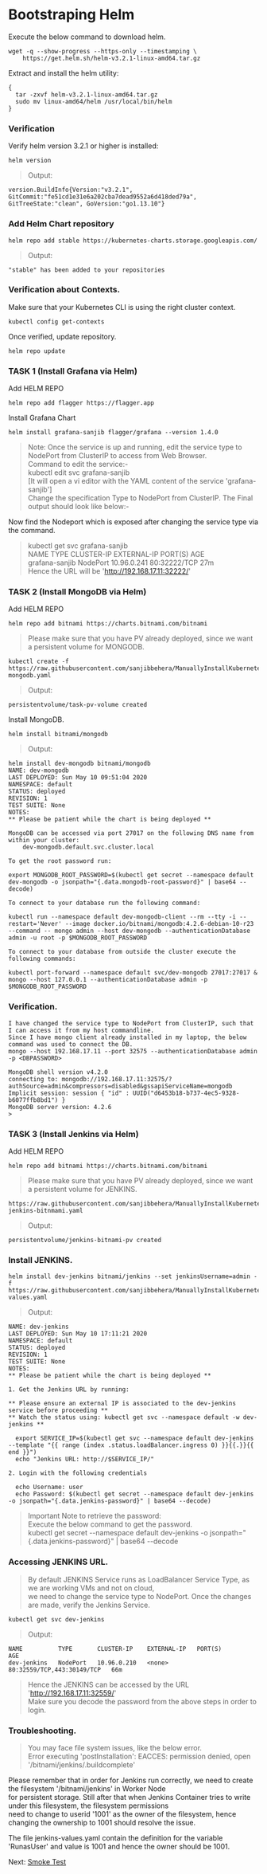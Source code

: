 # Bootstraping Helm

Execute the below command to download helm.

    wget -q --show-progress --https-only --timestamping \
        https://get.helm.sh/helm-v3.2.1-linux-amd64.tar.gz

Extract and install the helm utility:

    {
      tar -zxvf helm-v3.2.1-linux-amd64.tar.gz
      sudo mv linux-amd64/helm /usr/local/bin/helm
    }
    
### Verification
Verify helm version 3.2.1 or higher is installed:

    helm version
    
> Output:

    version.BuildInfo{Version:"v3.2.1", GitCommit:"fe51cd1e31e6a202cba7dead9552a6d418ded79a", GitTreeState:"clean", GoVersion:"go1.13.10"}
    
### Add Helm Chart repository

    helm repo add stable https://kubernetes-charts.storage.googleapis.com/
    
> Output:

    "stable" has been added to your repositories
    
### Verification about Contexts.
Make sure that your Kubernetes CLI is using the right cluster context.

    kubectl config get-contexts
    
Once verified, update repository.

    helm repo update


### TASK 1 (Install Grafana via Helm)
Add HELM REPO

    helm repo add flagger https://flagger.app
    
Install Grafana Chart

    helm install grafana-sanjib flagger/grafana --version 1.4.0
    
> Note: Once the service is up and running, edit the service type to NodePort from ClusterIP to access from Web Browser.  
Command to edit the service:-  
kubectl edit svc grafana-sanjib  
[It will open a vi editor with the YAML content of the service 'grafana-sanjib']  
Change the specification Type to NodePort from ClusterIP. The Final output should look like below:-   

Now find the Nodeport which is exposed after changing the service type via the command.  
> kubectl get svc grafana-sanjib  
NAME             TYPE       CLUSTER-IP    EXTERNAL-IP   PORT(S)        AGE  
grafana-sanjib   NodePort   10.96.0.241   <none>        80:32222/TCP   27m  
Hence the URL will be 'http://192.168.17.11:32222/'



### TASK 2 (Install MongoDB via Helm)
Add HELM REPO

    helm repo add bitnami https://charts.bitnami.com/bitnami
    
> Please make sure that you have PV already deployed, since we want a persistent volume for MONGODB.  

    kubectl create -f https://raw.githubusercontent.com/sanjibbehera/ManuallyInstallKubernetesVer1_18InRHEL8/master/deployments/pv-mongodb.yaml
    
> Output:  

    persistentvolume/task-pv-volume created

Install MongoDB.

    helm install bitnami/mongodb
    
> Output:

    helm install dev-mongodb bitnami/mongodb
    NAME: dev-mongodb
    LAST DEPLOYED: Sun May 10 09:51:04 2020
    NAMESPACE: default
    STATUS: deployed
    REVISION: 1
    TEST SUITE: None
    NOTES:
    ** Please be patient while the chart is being deployed **

    MongoDB can be accessed via port 27017 on the following DNS name from within your cluster:
        dev-mongodb.default.svc.cluster.local

    To get the root password run:

    export MONGODB_ROOT_PASSWORD=$(kubectl get secret --namespace default dev-mongodb -o jsonpath="{.data.mongodb-root-password}" | base64 --decode)

    To connect to your database run the following command:

    kubectl run --namespace default dev-mongodb-client --rm --tty -i --restart='Never' --image docker.io/bitnami/mongodb:4.2.6-debian-10-r23 --command -- mongo admin --host dev-mongodb --authenticationDatabase admin -u root -p $MONGODB_ROOT_PASSWORD

    To connect to your database from outside the cluster execute the following commands:

    kubectl port-forward --namespace default svc/dev-mongodb 27017:27017 &
    mongo --host 127.0.0.1 --authenticationDatabase admin -p $MONGODB_ROOT_PASSWORD
    
### Verification.

    I have changed the service type to NodePort from ClusterIP, such that I can access it from my host commandline.  
    Since I have mongo client already installed in my laptop, the below command was used to connect the DB.
    mongo --host 192.168.17.11 --port 32575 --authenticationDatabase admin -p <DBPASSWORD>  
    
    MongoDB shell version v4.2.0
    connecting to: mongodb://192.168.17.11:32575/?authSource=admin&compressors=disabled&gssapiServiceName=mongodb
    Implicit session: session { "id" : UUID("d6453b18-b737-4ec5-9328-b6077ffb8bd1") }
    MongoDB server version: 4.2.6
    >
    
### TASK 3 (Install Jenkins via Helm)
Add HELM REPO

    helm repo add bitnami https://charts.bitnami.com/bitnami
    
> Please make sure that you have PV already deployed, since we want a persistent volume for JENKINS.  

    https://raw.githubusercontent.com/sanjibbehera/ManuallyInstallKubernetesVer1_18InRHEL8/master/deployments/pv-jenkins-bitnmami.yaml
    
> Output:

    persistentvolume/jenkins-bitnami-pv created
    
### Install JENKINS.

    helm install dev-jenkins bitnami/jenkins --set jenkinsUsername=admin -f https://raw.githubusercontent.com/sanjibbehera/ManuallyInstallKubernetesVer1_18InRHEL8/master/deployments/jenkins-values.yaml
    
> Output:

    NAME: dev-jenkins
    LAST DEPLOYED: Sun May 10 17:11:21 2020
    NAMESPACE: default
    STATUS: deployed
    REVISION: 1
    TEST SUITE: None
    NOTES:
    ** Please be patient while the chart is being deployed **

    1. Get the Jenkins URL by running:

    ** Please ensure an external IP is associated to the dev-jenkins service before proceeding **
    ** Watch the status using: kubectl get svc --namespace default -w dev-jenkins **

      export SERVICE_IP=$(kubectl get svc --namespace default dev-jenkins --template "{{ range (index .status.loadBalancer.ingress 0) }}{{.}}{{ end }}")
      echo "Jenkins URL: http://$SERVICE_IP/"

    2. Login with the following credentials

      echo Username: user
      echo Password: $(kubectl get secret --namespace default dev-jenkins -o jsonpath="{.data.jenkins-password}" | base64 --decode)
      
> Important Note to retrieve the password:  
Execute the below command to get the password.  
kubectl get secret --namespace default dev-jenkins -o jsonpath="{.data.jenkins-password}" | base64 --decode

### Accessing JENKINS URL.

> By default JENKINS Service runs as LoadBalancer Service Type, as we are working VMs and not on cloud,  
we need to change the service type to NodePort. Once the changes are made, verify the Jenkins Service.

    kubectl get svc dev-jenkins
    
> Output:

    NAME          TYPE       CLUSTER-IP    EXTERNAL-IP   PORT(S)                      AGE
    dev-jenkins   NodePort   10.96.0.210   <none>        80:32559/TCP,443:30149/TCP   66m

> Hence the JENKINS can be accessed by the URL 'http://192.168.17.11:32559/'  
Make sure you decode the password from the above steps in order to login.


### Troubleshooting.
> You may face file system issues, like the below error.  
Error executing 'postInstallation': EACCES: permission denied, open '/bitnami/jenkins/.buildcomplete'  

Please remember that in order for Jenkins run correctly, we need to create the filesystem '/bitnami/jenkins' in Worker Node  
for persistent storage. Still after that when Jenkins Container tries to write under this filesystem, the filesystem permissions  
need to change  to userid '1001' as the owner of the filesystem, hence changing the ownership to 1001 should resolve the issue.    

The file jenkins-values.yaml contain the definition for the variable 'RunasUser' and value is 1001 and hence the owner should be 1001.

Next: [Smoke Test](https://github.com/sanjibbehera/ManuallyInstallKubernetesVer1_18InRHEL8/blob/master/doks/17-smoke%20tests.md)
